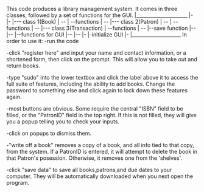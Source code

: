 This code produces a library management system. 
It comes in three classes, followed by a set of functions for the GUI.
 |_____________________
 |-
 |-
 |--- class 1(Book)
 |  --
 |  --functions
 |  --
 |--- class 2(Patron)
 |  --
 |  -- functions
 |  --
 |--- class 3(Transaction)
 |  --functions
 |  --
 |--save function
 |--
 |--
 |--functions for GUI 
 |--
 |--
 |-
 |-initialize GUI
 |-
 |____________________
In order to use it:
-run the code

-click "register here" and input your name and contact information, or a shortened form, then click on the prompt. This will allow you to take out and return books.

-type "sudo" into the lower textbox and click the label above it to access the full suite of features, including the ability to add books. Change the password to something else and click again to lock down these features again.

-most buttons are obvious. Some require the central "ISBN" field to be filled, or the "PatronID" field in the top right. If this is not filled, they will give you a popup telling you to check your inputs.

-click on popups to dismiss them.

-"write off a book" removes a copy of a book, and all info tied to that copy, from the system. If a PatronID is entered, it will attempt to delete the book in that Patron's posession. Otherwise, it removes one from the 'shelves'.

-click "save data" to save all books,patrons,and due dates to your computer. They will be automatically downloaded when you next open the program.

